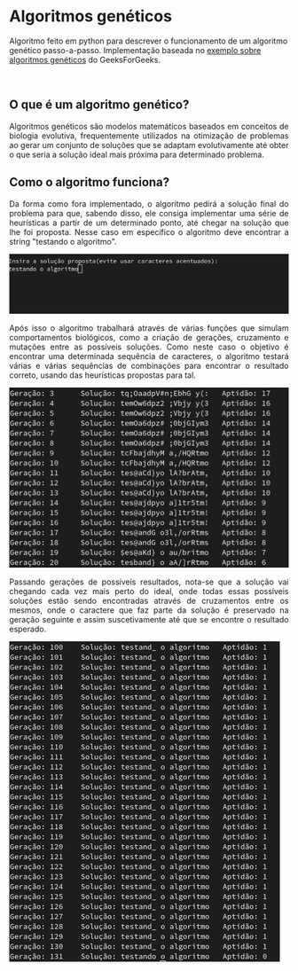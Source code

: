 # Algoritmos genéticos

<p>
Algoritmo feito em python para descrever o funcionamento de um algoritmo genético passo-a-passo. Implementação baseada no <a href="https://www.geeksforgeeks.org/genetic-algorithms/">exemplo sobre algoritmos genéticos</a> do GeeksForGeeks.
</p>

<br>

## O que é um algoritmo genético?

<p align="justify">
Algoritmos genéticos são modelos matemáticos baseados em conceitos de biologia evolutiva, frequentemente utilizados na otimização de problemas ao gerar um conjunto de soluções que se adaptam evolutivamente até obter o que seria a solução ideal mais próxima para determinado problema.
</p>

## Como o algoritmo funciona?

<p align="justify">
Da forma como fora implementado, o algoritmo pedirá a solução final do problema para que, sabendo disso, ele consiga implementar uma série de heurísticas a partir de um determinado ponto, até chegar na solução que lhe foi proposta. Nesse caso em específico o algoritmo deve encontrar a string "testando o algoritmo".
</p>

<img src="assets/testing.png" />

<p align="justify">
Após isso o algoritmo trabalhará através de várias funções que simulam comportamentos biológicos, como a criação de gerações, cruzamento e mutações entre as possíveis soluções. Como neste caso o objetivo é encontrar uma determinada sequência de caracteres, o algoritmo testará várias e várias sequências de combinações para encontrar o resultado correto, usando das heurísticas propostas para tal.
</p>

<img src="assets/generations.png">

<p align="justify">
Passando gerações de possíveis resultados, nota-se que a solução vai chegando cada vez mais perto do ideal, onde todas essas possíveis soluções estão sendo encontradas através de cruzamentos entre os mesmos, onde o caractere que faz parte da solução é preservado na geração seguinte e assim suscetivamente até que se encontre o resultado esperado.
</p>

<img src="assets/final.png">

<br>